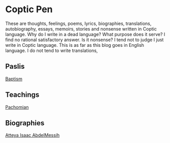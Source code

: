# Coptic Pen
These are thoughts, feelings, poems, lyrics, biographies, translations, autobiography, essays, memoirs, stories and nonsense written in Coptic language. Why do I write in a dead language? What purpose does it serve? I find no rational satisfactory answer. Is it nonsense? I tend not to judge I just write in Coptic language. This is as far as this blog goes in English language. I do not tend to write translations,

## Paslis
[Baptism](https://github.com/copticpen/copticpen.github.io/blob/main/baptism-psali.txt)

## Teachings
[Pachomian](/pachomian.md)

## Biographies
[Atteya Isaac AbdelMessih](https://github.com/copticpen/copticpen.github.io/blob/main/isaac.md)
